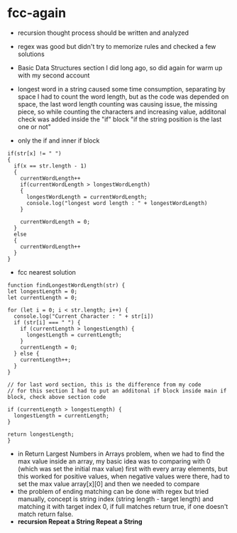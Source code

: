 # fcc-again

- recursion thought process should be written and analyzed
- regex was good but didn't try to memorize rules and checked a few solutions
- Basic Data Structures section I did long ago, so did again for warm up with my second account

- longest word in a string caused some time consumption, separating by space I had to count the word length, but as the code was depended on space, the last word length counting was causing issue, the missing piece, so while counting the characters and increasing value, additonal check was added inside the "if" block "if the string position is the last one or not"
- only the if and  inner if block
```
if(str[x] != " ")
{
  if(x == str.length - 1)
  {
    currentWordLength++
    if(currentWordLength > longestWordLength)
    {
      longestWordLength = currentWordLength;
      console.log("longest word length : " + longestWordLength)
    }

    currentWordLength = 0;  
  }
  else
  {
    currentWordLength++
  }
}
```
- fcc nearest solution
```
function findLongestWordLength(str) {
let longestLength = 0;
let currentLength = 0;

for (let i = 0; i < str.length; i++) {
  console.log("Current Character : " + str[i])
  if (str[i] === " ") {
    if (currentLength > longestLength) {
      longestLength = currentLength;
    }
    currentLength = 0;
  } else {
    currentLength++;
  }
}

// for last word section, this is the difference from my code
// for this section I had to put an additonal if block inside main if block, check above section code

if (currentLength > longestLength) {
  longestLength = currentLength;
}

return longestLength;
}
```
- in Return Largest Numbers in Arrays problem, when we had to find the max value inside an array, my basic idea was to comparing with 0 (which was set the initial max value) first with every array elements, but this worked for positive values, when negative values were there, had to set the max value array[x][0] and then we needed to compare
- the problem of ending matching can be done with regex but tried manually, concept is string index (string length - target length) and matching it with target index 0, if full matches return true, if one doesn't match return false.
- **recursion Repeat a String Repeat a String**
